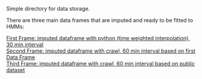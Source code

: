 Simple directory for data storage.

There are three main data frames that are imputed and ready to be fitted to HMMs:

[First Frame: imputed dataframe with python (time weighted interpolation), 30 min interval](https://drive.google.com/file/d/1YHLh8nDBhYxU9B7rKsMtU2eaSA1XH6gK/view?usp=sharing) <br>
[Second Frame: imputed dataframe with crawl, 60 min interval based on first Data Frame](https://drive.google.com/file/d/1WvANNrOfrCcM4XN3EWMoO67SfaSKY6L-/view?usp=sharing) <br>
[Third Frame: imputed dataframe with crawl, 60 min interval based on public dataset](https://drive.google.com/file/d/1eksg-am8bQdIdhmD2wn8zpB-Yfm-sZW9/view?usp=sharing)
